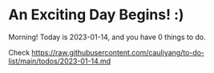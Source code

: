 # An Exciting Day Begins! :)

Morning! Today is 2023-01-14, and you have 0 things to do.

Check https://raw.githubusercontent.com/cauliyang/to-do-list/main/todos/2023-01-14.md